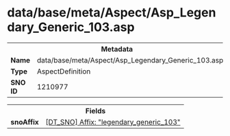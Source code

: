 <h1>data/base/meta/Aspect/Asp_Legendary_Generic_103.asp</h1><table><tr><th colspan="100%">Metadata</th></tr><tr><td><b>Name</b></td><td>data/base/meta/Aspect/Asp_Legendary_Generic_103.asp</td></tr><tr><td><b>Type</b></td><td>AspectDefinition</td></tr><tr><td><b>SNO ID</b></td><td>1210977</td></tr></table>

<table><tr><th colspan="100%">Fields</th></tr><tr><td><b>snoAffix</b></td><td><a href="..\Affix\legendary_generic_103.aff">[DT_SNO] Affix: "legendary_generic_103"</a></td></tr></table>

